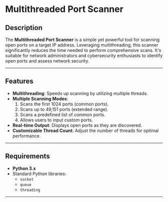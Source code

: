 # Multithreaded Port Scanner


## Description

The **Multithreaded Port Scanner** is a simple yet powerful tool for scanning open ports on a target IP address. Leveraging multithreading, this scanner significantly reduces the time needed to perform comprehensive scans. It's suitable for network administrators and cybersecurity enthusiasts to identify open ports and assess network security.

---

## Features
- **Multithreading**: Speeds up scanning by utilizing multiple threads.
- **Multiple Scanning Modes**:
  1. Scans the first 1024 ports (common ports).
  2. Scans up to 49,151 ports (extended range).
  3. Scans a predefined list of common ports.
  4. Allows users to input custom ports.
- **Real-time Output**: Displays open ports as they are discovered.
- **Customizable Thread Count**: Adjust the number of threads for optimal performance.

---

## Requirements

- **Python 3.x**  
- Standard Python libraries:
  - `socket`
  - `queue`
  - `threading`

---

